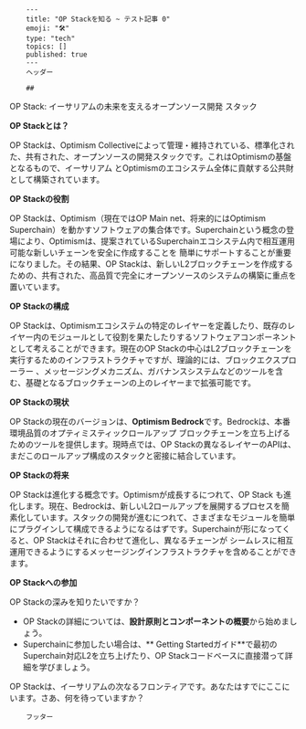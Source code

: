 
        ---
        title: "OP Stackを知る ~ テスト記事 0"
        emoji: "🛠"
        type: "tech" 
        topics: []
        published: true
        ---
        ヘッダー
        
        ##
 OP Stack: イーサリアムの未来を支えるオープンソース開発
スタック

**OP Stackとは？**

OP Stackは、Optimism
 Collectiveによって管理・維持されている、標準化された、共有された、オープンソースの開発スタックです。これはOptimismの基盤となるもので、イーサリアム
とOptimismのエコシステム全体に貢献する公共財として構築されています。

**OP Stackの役割**

OP Stackは、Optimism（現在ではOP Main
net、将来的にはOptimism Superchain）を動かすソフトウェアの集合体です。Superchainという概念の登場により、Optimismは、提案されているSuperchainエコシステム内で相互運用可能な新しいチェーンを安全に作成することを
簡単にサポートすることが重要になりました。その結果、OP Stackは、新しいL2ブロックチェーンを作成するための、共有された、高品質で完全にオープンソースのシステムの構築に重点を置いています。

**OP Stackの構成**

OP
 Stackは、Optimismエコシステムの特定のレイヤーを定義したり、既存のレイヤー内のモジュールとして役割を果たしたりするソフトウェアコンポーネントとして考えることができます。現在のOP Stackの中心はL2ブロックチェーンを実行するためのインフラストラクチャですが、理論的には、ブロックエクスプローラー
、メッセージングメカニズム、ガバナンスシステムなどのツールを含む、基礎となるブロックチェーンの上のレイヤーまで拡張可能です。

**OP Stackの現状**

OP Stackの現在のバージョンは、**Optimism Bedrock**です。Bedrockは、本番環境品質のオプティミスティックロールアップ
ブロックチェーンを立ち上げるためのツールを提供します。現時点では、OP Stackの異なるレイヤーのAPIは、まだこのロールアップ構成のスタックと密接に結合しています。

**OP Stackの将来**

OP Stackは進化する概念です。Optimismが成長するにつれて、OP Stack
も進化します。現在、Bedrockは、新しいL2ロールアップを展開するプロセスを簡素化しています。スタックの開発が進むにつれて、さまざまなモジュールを簡単にプラグインして構成できるようになるはずです。Superchainが形になってくると、OP Stackはそれに合わせて進化し、異なるチェーンが
シームレスに相互運用できるようにするメッセージングインフラストラクチャを含めることができます。

**OP Stackへの参加**

OP Stackの深みを知りたいですか？

* OP Stackの詳細については、**設計原則とコンポーネントの概要**から始めましょう。
* Superchainに参加したい場合は、**
Getting Startedガイド**で最初のSuperchain対応L2を立ち上げたり、OP Stackコードベースに直接潜って詳細を学びましょう。

OP Stackは、イーサリアムの次なるフロンティアです。あなたはすでにここにいます。さあ、何を待っていますか？


        
        フッター
        